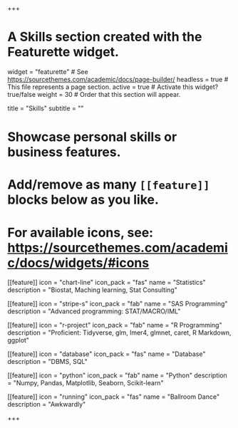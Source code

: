 +++
# A Skills section created with the Featurette widget.
widget = "featurette"  # See https://sourcethemes.com/academic/docs/page-builder/
headless = true  # This file represents a page section.
active = true  # Activate this widget? true/false
weight = 30  # Order that this section will appear.

title = "Skills"
subtitle = ""

# Showcase personal skills or business features.
# 
# Add/remove as many `[[feature]]` blocks below as you like.
# 
# For available icons, see: https://sourcethemes.com/academic/docs/widgets/#icons


[[feature]]
  icon = "chart-line"
  icon_pack = "fas"
  name = "Statistics"
  description = "Biostat, Maching learning, Stat Consulting"  

[[feature]]
  icon = "stripe-s"
  icon_pack = "fab"
  name = "SAS Programming"
  description = "Advanced programming: STAT/MACRO/IML"
  
[[feature]]
  icon = "r-project"
  icon_pack = "fab"
  name = "R Programming"
  description = "Proficient: Tidyverse, glm, lmer4, glmnet, caret, R Markdown, ggplot"
  
[[feature]]
  icon = "database"
  icon_pack = "fas"
  name = "Database"
  description = "DBMS, SQL"
  
[[feature]]
  icon = "python"
  icon_pack = "fab"
  name = "Python"
  description = "Numpy, Pandas, Matplotlib, Seaborn, Scikit-learn"

[[feature]]
  icon = "running"
  icon_pack = "fas"
  name = "Ballroom Dance"
  description = "Awkwardly"
  
+++
